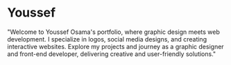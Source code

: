 # Youssef
"Welcome to Youssef Osama's portfolio, where graphic design meets web development. I specialize in logos, social media designs, and creating interactive websites. Explore my projects and journey as a graphic designer and front-end developer, delivering creative and user-friendly solutions."
